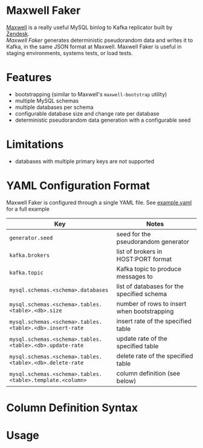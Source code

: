 Maxwell Faker
=============

[Maxwell](https://github.com/zendesk/maxwell) is a really useful MySQL binlog to Kafka replicator built by [Zendesk](https://www.zendesk.com/).  
*Maxwell Faker* generates deterministic pseudorandom data and writes it to Kafka, in the same JSON format at Maxwell.
Maxwell Faker is useful in staging environments, systems tests, or load tests.

# Features

* bootstrapping (similar to Maxwell's `maxwell-bootstrap` utility)
* multiple MySQL schemas
* multiple databases per schema
* configurable database size and change rate per database  
* deterministic pseudorandom data generation with a configurable seed 

# Limitations

* databases with multiple primary keys are not supported

# YAML Configuration Format

Maxwell Faker is configured through a single YAML file. See [example.yaml](https://github.com/movio/maxwell-faker/blob/master/example.yaml) for a full example

| Key                                                                               | Notes  |
| --------------------------------------------------------------------------------- | ------ |
| `generator.seed`                                                                  | seed for the pseudorandom generator |
| `kafka.brokers`                                                                   | list of brokers in HOST:PORT format |
| `kafka.topic`                                                                     | Kafka topic to produce messages to |
| `mysql.schemas.<schema>.databases`                                           | list of databases for the specified schema |
| `mysql.schemas.<schema>.tables.<table>.<db>.size` | number of rows to insert when bootstrapping |
| `mysql.schemas.<schema>.tables.<table>.<db>.insert-rate`     | insert rate of the specified table |
| `mysql.schemas.<schema>.tables.<table>.<db>.update-rate`     | update rate of the specified table |
| `mysql.schemas.<schema>.tables.<table>.<db>.delete-rate`     | delete rate of the specified table |
| `mysql.schemas.<schema>.tables.<table>.template.<column>`          | column definition (see below) |


# Column Definition Syntax


# Usage
